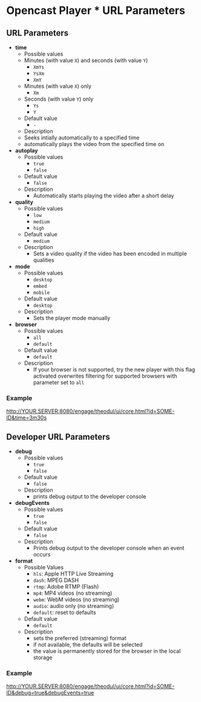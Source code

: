 Opencast Player * URL Parameters
================================

URL Parameters
--------------

* **time**
    * Possible values
    * Minutes (with value `X`) and seconds (with value `Y`)
        * `XmYs`
        * `YsXm`
        * `XmY`
    * Minutes (with value `X`) only
        * `Xm`
    * Seconds (with value `Y`) only
        * `Ys`
        * `Y`
    * Default value
        * `-`
    * Description
    * Seeks intially automatically to a specified time
    * automatically plays the video from the specified time on
* **autoplay**
    * Possible values
        * `true`
        * `false`
    * Default value
        * `false`
    * Description
        * Automatically starts playing the video after a short delay
* **quality**
    * Possible values
        * `low`
        * `medium`
        * `high`
    * Default value
        * `medium`
    * Description
        * Sets a video quality if the video has been encoded in multiple qualities
* **mode**
    * Possible values
        * `desktop`
        * `embed`
        * `mobile`
    * Default value
        * `desktop`
    * Description
        * Sets the player mode manually
* **browser**
    * Possible values
        * `all`
        * `default`
    * Default value
        * `default`
    * Description
        * If your browser is not supported, try the new player with this flag activated overwrites filtering for supported
        browsers with parameter set to `all`


### Example

  http://YOUR.SERVER:8080/engage/theodul/ui/core.html?id=SOME-ID&time=3m30s


## Developer URL Parameters

* **debug**
    * Possible values
        * `true`
        * `false`
    * Default value
        * `false`
    * Description
        * prints debug output to the developer console
* **debugEvents**
    * Possible values
        * `true`
        * `false`
    * Default value
        * `false`
    * Description
        * Prints debug output to the developer console when an event occurs
* **format**
    * Possible Values
        * `hls`: Apple HTTP Live Streaming
        * `dash`: MPEG DASH
        * `rtmp`: Adobe RTMP (Flash)
        * `mp4`: MP4 videos (no streaming)
        * `webm`: WebM videos (no streaming)
        * `audio`: audio only (no streaming)
        * `default`: reset to defaults
    * Default value
        * `default`
    * Description
        * sets the preferred (streaming) format
        * if not available, the defaults will be selected
        * the value is permanently stored for the browser in the local storage

### Example

  http://YOUR.SERVER:8080/engage/theodul/ui/core.html?id=SOME-ID&debug=true&debugEvents=true
